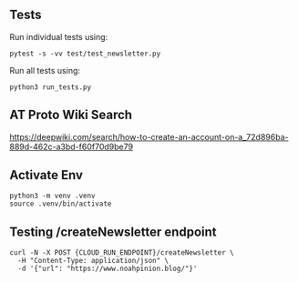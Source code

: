 ## Tests

Run individual tests using:

```
pytest -s -vv test/test_newsletter.py
```

Run all tests using:

```
python3 run_tests.py
```

## AT Proto Wiki Search

https://deepwiki.com/search/how-to-create-an-account-on-a_72d896ba-889d-462c-a3bd-f60f70d9be79

## Activate Env

```
python3 -m venv .venv
source .venv/bin/activate
```

## Testing /createNewsletter endpoint

```
curl -N -X POST {CLOUD_RUN_ENDPOINT}/createNewsletter \
  -H "Content-Type: application/json" \
  -d '{"url": "https://www.noahpinion.blog/"}'
```
